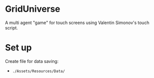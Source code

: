 # GridUniverse
A multi agent "game" for touch screens using Valentin Simonov's touch script.

# Set up
Create file for data saving:
+ `./Assets/Resources/Data/`
